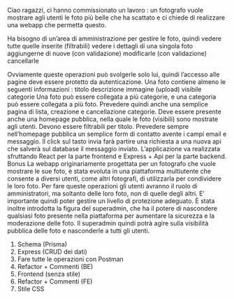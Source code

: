 Ciao ragazzi,
ci hanno commissionato un lavoro : un fotografo vuole mostrare agli utenti le foto più belle che ha scattato e ci chiede di realizzare una webapp che permetta questo.

Ha bisogno di un’area di amministrazione per gestire le foto, quindi
vedere tutte quelle inserite (filtrabili)
vedere i dettagli di una singola foto
aggiungerne di nuove (con validazione)
modificarle (con validazione)
cancellarle
 
Ovviamente queste operazioni può svolgerle solo lui, quindi l’accesso alle pagine deve essere protetto da autenticazione.
Una foto contiene almeno le seguenti informazioni :
titolo
descrizione
immagine (upload)
visibile
categorie
Una foto può essere collegata a più categorie, e una categoria può essere collegata a più foto.
Prevedere quindi anche una semplice pagina di lista, creazione e cancellazione categorie.
Deve essere presente anche una homepage pubblica, nella quale le foto (visibili) sono mostrate agli utenti.
Devono essere filtrabili per titolo.
Prevedere sempre nell’homepage pubblica un semplice form di contatto avente i campi email e messaggio.
Il click sul tasto invia farà partire una richiesta a una nuova api che salverà sul database il messaggio inviato.
L’applicazione va realizzata sfruttando React per la parte frontend e Express + Api per la parte backend.
Bonus
La webapp originariamente progettata per un fotografo che vuole mostrare le sue foto, è stata evoluta in una piattaforma multiutente che consente a diversi utenti, come altri fotografi, di utilizzarla per condividere le loro foto. Per fare queste operazioni gli utenti avranno il ruolo di amministratori, ma soltanto delle loro foto, non di quelle degli altri. E’ importante quindi poter gestire un livello di protezione adeguato.
È stata inoltre introdotta la figura del superadmin, che ha il potere di nascondere qualsiasi foto presente nella piattaforma per aumentare la sicurezza e la moderazione delle foto. Il superadmin quindi potrà agire sulla visibilità pubblica delle foto e nasconderle a tutti gli utenti.

1. Schema (Prisma)
2. Express (CRUD dei dati)
3. Fare tutte le operazioni con Postman
4. Refactor + Commenti (BE)
5. Frontend (senza stile)
6. Refactor + Commenti (FE)
7. Stile CSS